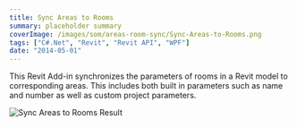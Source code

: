 ```yaml
---
title: Sync Areas to Rooms
summary: placeholder summary
coverImage: /images/som/areas-room-sync/Sync-Areas-to-Rooms.png
tags: ["C#.Net", "Revit", "Revit API", "WPF"]
date: "2014-05-01"
---
```


This Revit Add-in synchronizes the parameters of rooms in a Revit model to corresponding areas. This includes both built in parameters such as name and number as well as custom project parameters.

![Sync Areas to Rooms Result](/images/som/areas-room-sync/Sync-Areas-to-Rooms-Result.png)
